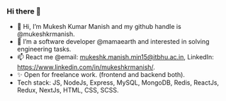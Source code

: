 ### Hi there 👋

- 👋 Hi, I’m Mukesh Kumar Manish and my github handle is @mukeshkrmanish.
- 👀 I’m a software developer @mamaearth and interested in solving engineering tasks.
- 📫 React me @email: mukeshk.manish.min15@itbhu.ac.in, LinkedIn: https://www.linkedin.com/in/mukeshkrmanish/.
- ✨ Open for freelance work. (frontend and backend both).
- Tech stack: JS, NodeJs, Express, MySQL, MongoDB, Redis, ReactJs, Redux, NextJs, HTML, CSS, SCSS.

<!---
mukeshkrmanish/mukeshkrmanish is a ✨ special ✨ repository because its `README.md` (this file) appears on your GitHub profile.
You can click the Preview link to take a look at your changes.
--->
